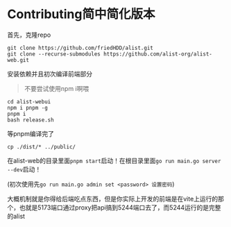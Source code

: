 # Contributing简中简化版本

首先，克隆repo

```shell
git clone https://github.com/friedHDD/alist.git
git clone --recurse-submodules https://github.com/alist-org/alist-web.git
```
安装依赖并且初次编译前端部分

> 不要尝试使用npm i啊喂

```shell
cd alist-webui
npm i pnpm -g
pnpm i
bash release.sh
```

等pnpm编译完了

```shell
cp ./dist/* ../public/ 
```

在alist-web的目录里面`pnpm start`启动！在根目录里面`go run main.go server --dev`启动！

(初次使用先`go run main.go admin set <password> 设置密码`)

大概机制就是你得给后端吃点东西，但是你实际上开发的前端是在vite上运行的那个，也就是5173端口通过proxy把api搞到5244端口去了，而5244运行的是完整的alist